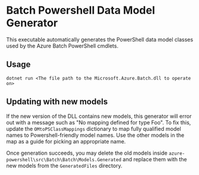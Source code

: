 # Batch Powershell Data Model Generator

This executable automatically generates the PowerShell data model classes used by the Azure Batch PowerShell cmdlets.

## Usage

```shell
dotnet run <The file path to the Microsoft.Azure.Batch.dll to operate on>
```

## Updating with new models

If the new version of the DLL contains new models, this generator will error out with a message such as "No mapping defined for type Foo". To fix this, update the `OMtoPSClassMappings` dictionary to map fully qualified model names to Powershell-friendly model names. Use the other models in the map as a guide for picking an appropriate name.

Once generation succeeds, you may delete the old models inside `azure-powershell\src\Batch\Batch\Models.Generated` and replace them with the new models from the `GeneratedFiles` directory.

